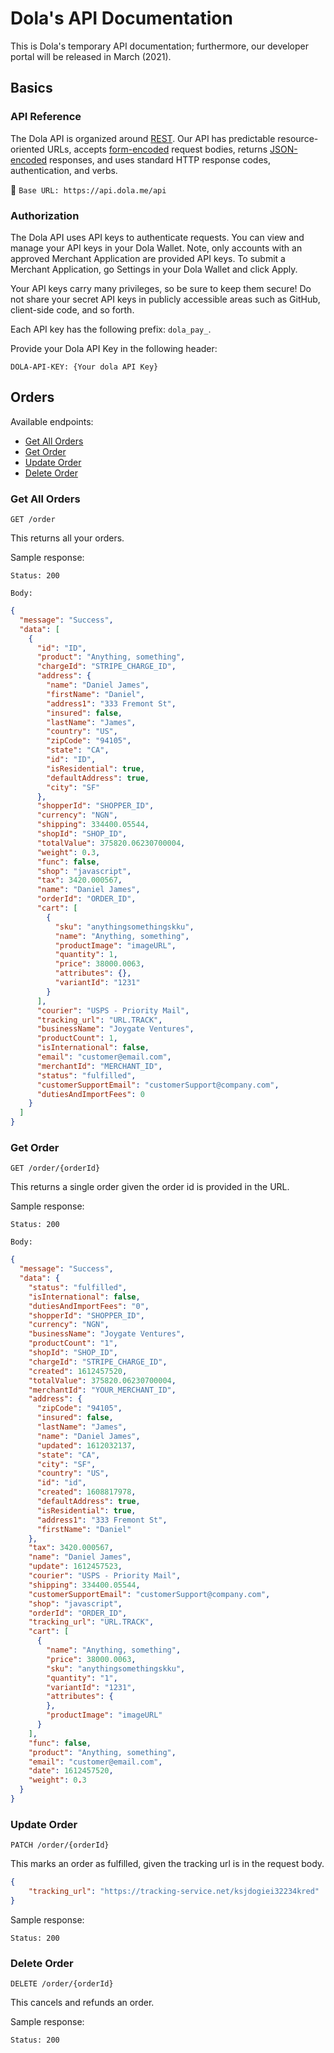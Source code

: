 # Dola's API Documentation
This is Dola's temporary API documentation; furthermore, our developer portal will be released in March (2021).

## Basics

### API Reference

The Dola API is organized around [REST](http://en.wikipedia.org/wiki/Representational_State_Transfer). Our API has predictable resource-oriented URLs, accepts [form-encoded](https://en.wikipedia.org/wiki/POST_(HTTP)#Use_for_submitting_web_forms) request bodies, returns [JSON-encoded](http://www.json.org/) responses, and uses standard HTTP response codes, authentication, and verbs.

:link: `Base URL: https://api.dola.me/api`
### Authorization

The Dola API uses API keys to authenticate requests. You can view and manage your API keys in your Dola Wallet. Note, only accounts with an approved Merchant Application are provided API keys. To submit a Merchant Application, go Settings in your Dola Wallet and click Apply.

Your API keys carry many privileges, so be sure to keep them secure! Do not share your secret API keys in publicly accessible areas such as GitHub, client-side code, and so forth.

Each API key has the following prefix: `dola_pay_`.

Provide your Dola API Key in the following header:

`DOLA-API-KEY: {Your dola API Key}`

## Orders

Available endpoints:

* [Get All Orders](#get-all-orders)
* [Get Order](#get-order)
* [Update Order](#update-order)
* [Delete Order](#delete-order)

### Get All Orders

`GET /order`

This returns all your orders.

Sample response:

`Status: 200`

`Body:`

```json
{
  "message": "Success",
  "data": [
    {
      "id": "ID",
      "product": "Anything, something",
      "chargeId": "STRIPE_CHARGE_ID",
      "address": {
        "name": "Daniel James",
        "firstName": "Daniel",
        "address1": "333 Fremont St",
        "insured": false,
        "lastName": "James",
        "country": "US",
        "zipCode": "94105",
        "state": "CA",
        "id": "ID",
        "isResidential": true,
        "defaultAddress": true,
        "city": "SF"
      },
      "shopperId": "SHOPPER_ID",
      "currency": "NGN",
      "shipping": 334400.05544,
      "shopId": "SHOP_ID",
      "totalValue": 375820.06230700004,
      "weight": 0.3,
      "func": false,
      "shop": "javascript",
      "tax": 3420.000567,
      "name": "Daniel James",
      "orderId": "ORDER_ID",
      "cart": [
        {
          "sku": "anythingsomethingskku",
          "name": "Anything, something",
          "productImage": "imageURL",
          "quantity": 1,
          "price": 38000.0063,
          "attributes": {},
          "variantId": "1231"
        }
      ],
      "courier": "USPS - Priority Mail",
      "tracking_url": "URL.TRACK",
      "businessName": "Joygate Ventures",
      "productCount": 1,
      "isInternational": false,
      "email": "customer@email.com",
      "merchantId": "MERCHANT_ID",
      "status": "fulfilled",
      "customerSupportEmail": "customerSupport@company.com",
      "dutiesAndImportFees": 0
    }
  ]
}
```

### Get Order

`GET /order/{orderId}`

This returns a single order given the order id is provided in the URL.

Sample response:

`Status: 200`

`Body:`

```json
{
  "message": "Success",
  "data": {
    "status": "fulfilled",
    "isInternational": false,
    "dutiesAndImportFees": "0",
    "shopperId": "SHOPPER_ID",
    "currency": "NGN",
    "businessName": "Joygate Ventures",
    "productCount": "1",
    "shopId": "SHOP_ID",
    "chargeId": "STRIPE_CHARGE_ID",
    "created": 1612457520,
    "totalValue": 375820.06230700004,
    "merchantId": "YOUR_MERCHANT_ID",
    "address": {
      "zipCode": "94105",
      "insured": false,
      "lastName": "James",
      "name": "Daniel James",
      "updated": 1612032137,
      "state": "CA",
      "city": "SF",
      "country": "US",
      "id": "id",
      "created": 1608817978,
      "defaultAddress": true,
      "isResidential": true,
      "address1": "333 Fremont St",
      "firstName": "Daniel"
    },
    "tax": 3420.000567,
    "name": "Daniel James",
    "update": 1612457523,
    "courier": "USPS - Priority Mail",
    "shipping": 334400.05544,
    "customerSupportEmail": "customerSupport@company.com",
    "shop": "javascript",
    "orderId": "ORDER_ID",
    "tracking_url": "URL.TRACK",
    "cart": [
      {
        "name": "Anything, something",
        "price": 38000.0063,
        "sku": "anythingsomethingskku",
        "quantity": "1",
        "variantId": "1231",
        "attributes": {
        },
        "productImage": "imageURL"
      }
    ],
    "func": false,
    "product": "Anything, something",
    "email": "customer@email.com",
    "date": 1612457520,
    "weight": 0.3
  }
}
```

### Update Order

`PATCH /order/{orderId}`

This marks an order as fulfilled, given the tracking url is in the request body.

```json
{
    "tracking_url": "https://tracking-service.net/ksjdogiei32234kred"
}
```

Sample response:

`Status: 200`

### Delete Order

`DELETE /order/{orderId}`

This cancels and refunds an order.

Sample response:

`Status: 200`
